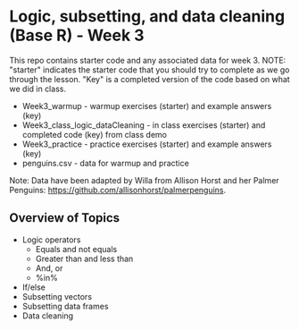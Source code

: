 # Logic, subsetting, and data cleaning (Base R) - Week 3
This repo contains starter code and any associated data for week 3. NOTE: "starter"  indicates the starter code that you should try to complete as we go through the lesson. "Key" is a completed version of the code based on what we did in class. 

* Week3_warmup - warmup exercises (starter) and example answers (key)
* Week3_class_logic_dataCleaning - in class exercises (starter) and completed code (key) from class demo
* Week3_practice - practice exercises (starter) and example answers (key)
* penguins.csv - data for warmup and practice

Note: Data have been adapted by Willa from Allison Horst and her Palmer Penguins: https://github.com/allisonhorst/palmerpenguins.

## Overview of Topics
* Logic operators
  * Equals and not equals
  * Greater than and less than
  * And, or
  * %in%
* If/else
* Subsetting vectors
* Subsetting data frames
* Data cleaning
